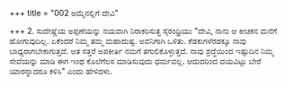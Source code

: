 +++
title = "002 ಅಮ್ಮೆನಲ್ಲಿಗೆ ದೇವಿ"

+++
2. ಸುದೇಷ್ಣೆಯ ಅಪ್ಪಣೆಯನ್ನು ನಯವಾಗಿ ನಿರಾಕರಿಸುತ್ತ ಸೈರಂಧ್ರಿಯು "ದೇವಿ, ನಾನು ಆ ಕೀಚಕನ ಮನೆಗೆ ಹೋಗುವುದಿಲ್ಲ. ಏಕೆಂದರೆ ನಿಮ್ಮ ತಮ್ಮ ಮಹಾದುಷ್ಟ. ಅವನಿಗಾಗಿ ಒಳಿತು. ಕೆಡಕುಗಳೆರಡಕ್ಕೂ ನಾವು ಬಾಧ್ಯರಾಗಬೇಕಾಗುತ್ತದೆ. ಆತ ಸತ್ತರೆ ಅಪಕೀರ್ತಿ ನಮಗೆ ತಗುಲಿಕೊಳ್ಳುತ್ತದೆ. ನಾವು ಶ್ರದ್ಧೆಯಿಂದ ಇಷ್ಟುದಿನ ನಿಮ್ಮ ಸೇವೆಯನ್ನು ಮಾಡಿ ಈಗ ಇಂಥ ಕೊಲೆಗೆಲಸ ಮಾಡಿಸುವುದು ಧರ್ಮವಲ್ಲ. ಆದುದರಿಂದ ದಯವಿಟ್ಟು ಬೇರೆ ಯಾರನ್ನಾದರೂ ಕಳಿಸಿ" ಎಂದು ಹೇಳಿದಳು.